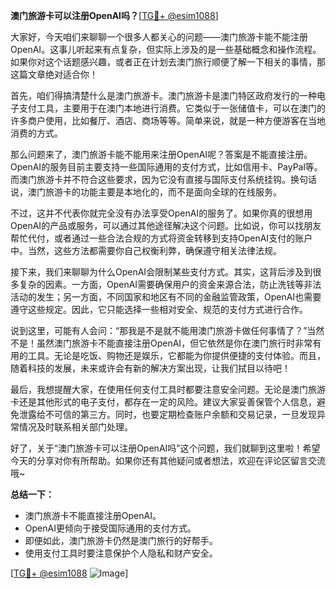 **澳门旅游卡可以注册OpenAI吗？**[[TG💪+ @esim1088](https://t.me/s/esim1088)]

大家好，今天咱们来聊聊一个很多人都关心的问题——澳门旅游卡能不能注册OpenAI。这事儿听起来有点复杂，但实际上涉及的是一些基础概念和操作流程。如果你对这个话题感兴趣，或者正在计划去澳门旅行顺便了解一下相关的事情，那这篇文章绝对适合你！

首先，咱们得搞清楚什么是澳门旅游卡。澳门旅游卡是澳门特区政府发行的一种电子支付工具，主要用于在澳门本地进行消费。它类似于一张储值卡，可以在澳门的许多商户使用，比如餐厅、酒店、商场等等。简单来说，就是一种方便游客在当地消费的方式。

那么问题来了，澳门旅游卡能不能用来注册OpenAI呢？答案是不能直接注册。OpenAI的服务目前主要支持一些国际通用的支付方式，比如信用卡、PayPal等。而澳门旅游卡并不符合这些要求，因为它没有直接与国际支付系统挂钩。换句话说，澳门旅游卡的功能主要是本地化的，而不是面向全球的在线服务。

不过，这并不代表你就完全没有办法享受OpenAI的服务了。如果你真的很想用OpenAI的产品或服务，可以通过其他途径解决这个问题。比如说，你可以找朋友帮忙代付，或者通过一些合法合规的方式将资金转移到支持OpenAI支付的账户中。当然，这些方法都需要你自己权衡利弊，确保遵守相关法律法规。

接下来，我们来聊聊为什么OpenAI会限制某些支付方式。其实，这背后涉及到很多复杂的因素。一方面，OpenAI需要确保用户的资金来源合法，防止洗钱等非法活动的发生；另一方面，不同国家和地区有不同的金融监管政策，OpenAI也需要遵守这些规定。因此，它只能选择一些相对安全、规范的支付方式进行合作。

说到这里，可能有人会问：“那我是不是就不能用澳门旅游卡做任何事情了？”当然不是！虽然澳门旅游卡不能直接注册OpenAI，但它依然是你在澳门旅行时非常有用的工具。无论是吃饭、购物还是娱乐，它都能为你提供便捷的支付体验。而且，随着科技的发展，未来或许会有新的解决方案出现，让我们拭目以待吧！

最后，我想提醒大家，在使用任何支付工具时都要注意安全问题。无论是澳门旅游卡还是其他形式的电子支付，都存在一定的风险。建议大家妥善保管个人信息，避免泄露给不可信的第三方。同时，也要定期检查账户余额和交易记录，一旦发现异常情况及时联系相关部门处理。

好了，关于“澳门旅游卡可以注册OpenAI吗”这个问题，我们就聊到这里啦！希望今天的分享对你有所帮助。如果你还有其他疑问或者想法，欢迎在评论区留言交流哦~ 

**总结一下：**
- 澳门旅游卡不能直接注册OpenAI。
- OpenAI更倾向于接受国际通用的支付方式。
- 即便如此，澳门旅游卡仍然是澳门旅行的好帮手。
- 使用支付工具时要注意保护个人隐私和财产安全。

[[TG💪+ @esim1088](https://t.me/s/esim1088) ![Image](https://i.postimg.cc/4NQfJmqS/Snipaste-2025-05-13-00-14-12.png)]